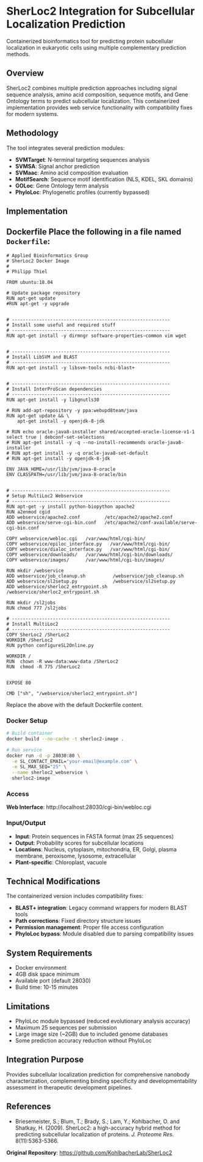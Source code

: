 # SherLoc2 Integration for Subcellular Localization Prediction

Containerized bioinformatics tool for predicting protein subcellular localization in eukaryotic cells using multiple complementary prediction methods.

## Overview

SherLoc2 combines multiple prediction approaches including signal sequence analysis, amino acid composition, sequence motifs, and Gene Ontology terms to predict subcellular localization. This containerized implementation provides web service functionality with compatibility fixes for modern systems.

## Methodology

The tool integrates several prediction modules:
- **SVMTarget**: N-terminal targeting sequences analysis
- **SVMSA**: Signal anchor prediction
- **SVMaac**: Amino acid composition evaluation
- **MotifSearch**: Sequence motif identification (NLS, KDEL, SKL domains)
- **GOLoc**: Gene Ontology term analysis
- **PhyloLoc**: Phylogenetic profiles (currently bypassed)

## Implementation
## Dockerfile Place the following in a file named `Dockerfile`: 
```
# Applied Bioinformatics Group
# SherLoc2 Docker Image
#
# Philipp Thiel

FROM ubuntu:18.04

# Update package repository
RUN apt-get update
#RUN apt-get -y upgrade


# ----------------------------------------------------------
# Install some useful and required stuff
# ----------------------------------------------------------
RUN apt-get install -y dirmngr software-properties-common vim wget


# ----------------------------------------------------------
# Install LibSVM and BLAST
# ----------------------------------------------------------
RUN apt-get install -y libsvm-tools ncbi-blast+


# ----------------------------------------------------------
# Install InterProScan dependencies
# ----------------------------------------------------------
RUN apt-get install -y libgnutls30

# RUN add-apt-repository -y ppa:webupd8team/java
RUN apt-get update && \
    apt-get install -y openjdk-8-jdk

# RUN echo oracle-java8-installer shared/accepted-oracle-license-v1-1 select true | debconf-set-selections
# RUN apt-get install -y -q --no-install-recommends oracle-java8-installer
# RUN apt-get install -y -q oracle-java8-set-default
# RUN apt-get install -y openjdk-8-jdk

ENV JAVA_HOME=/usr/lib/jvm/java-8-oracle
ENV CLASSPATH=/usr/lib/jvm/java-8-oracle/bin


# ----------------------------------------------------------
# Setup MultiLoc2 Webservice
# ----------------------------------------------------------
RUN apt-get -y install python-biopython apache2
RUN a2enmod cgid
ADD webservice/apache2.conf         /etc/apache2/apache2.conf
ADD webservice/serve-cgi-bin.conf   /etc/apache2/conf-available/serve-cgi-bin.conf

COPY webservice/webloc.cgi   /var/www/html/cgi-bin/
COPY webservice/epiloc_interface.py   /var/www/html/cgi-bin/
COPY webservice/dialoc_interface.py   /var/www/html/cgi-bin/
COPY webservice/downloads/   /var/www/html/cgi-bin/downloads/
COPY webservice/images/      /var/www/html/cgi-bin/images/

RUN mkdir /webservice
ADD webservice/job_cleanup.sh          /webservice/job_cleanup.sh
ADD webservice/sl2setup.py             /webservice/sl2setup.py
ADD webservice/sherloc2_entrypoint.sh  /webservice/sherloc2_entrypoint.sh

RUN mkdir /sl2jobs
RUN chmod 777 /sl2jobs

# ----------------------------------------------------------
# Install MultiLoc2
# ----------------------------------------------------------
COPY SherLoc2 /SherLoc2
WORKDIR /SherLoc2
RUN python configureSL2Online.py

WORKDIR /
RUN  chown -R www-data:www-data /SherLoc2
RUN  chmod -R 775 /SherLoc2


EXPOSE 80

CMD ["sh", "/webservice/sherloc2_entrypoint.sh"]
```
Replace the above with the default Dockerfile content. 
### Docker Setup
```bash
# Build container
docker build --no-cache -t sherloc2-image .

# Run service
docker run -d -p 28030:80 \
  -e SL_CONTACT_EMAIL="your-email@example.com" \
  -e SL_MAX_SEQ="25" \
  --name sherloc2_webservice \
  sherloc2-image
```

### Access
**Web Interface**: http://localhost:28030/cgi-bin/webloc.cgi

### Input/Output
- **Input**: Protein sequences in FASTA format (max 25 sequences)
- **Output**: Probability scores for subcellular locations
- **Locations**: Nucleus, cytoplasm, mitochondria, ER, Golgi, plasma membrane, peroxisome, lysosome, extracellular
- **Plant-specific**: Chloroplast, vacuole

## Technical Modifications

The containerized version includes compatibility fixes:
- **BLAST+ integration**: Legacy command wrappers for modern BLAST tools
- **Path corrections**: Fixed directory structure issues
- **Permission management**: Proper file access configuration
- **PhyloLoc bypass**: Module disabled due to parsing compatibility issues

## System Requirements

- Docker environment
- 4GB disk space minimum
- Available port (default 28030)
- Build time: 10-15 minutes

## Limitations

- PhyloLoc module bypassed (reduced evolutionary analysis accuracy)
- Maximum 25 sequences per submission
- Large image size (~2GB) due to included genome databases
- Some prediction accuracy reduction without PhyloLoc

## Integration Purpose

Provides subcellular localization prediction for comprehensive nanobody characterization, complementing binding specificity and developmentability assessment in therapeutic development pipelines.

## References

- Briesemeister, S.; Blum, T.; Brady, S.; Lam, Y.; Kohlbacher, O. and Shatkay, H. (2009). SherLoc2: a high-accuracy hybrid method for predicting subcellular localization of proteins. *J. Proteome Res.* 8(11):5363-5366.

**Original Repository**: https://github.com/KohlbacherLab/SherLoc2